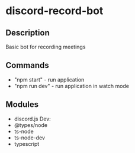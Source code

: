 # discord-record-bot
## Description
Basic bot for recording meetings

## Commands
 - "npm start" - run application
 - "npm run dev" - run application in watch mode

## Modules
 - discord.js
Dev:
 - @types/node
 - ts-node
 - ts-node-dev
 - typescript